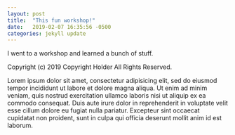 ```yaml
---
layout: post
title:  "This fun workshop!"
date:   2019-02-07 16:35:56 -0500
categories: jekyll update
---
```


I went to a workshop and learned a bunch of stuff.

Copyright (c) 2019 Copyright Holder All Rights Reserved.

Lorem ipsum dolor sit amet, consectetur adipisicing elit, sed do eiusmod tempor incididunt ut labore et dolore magna aliqua. Ut enim ad minim veniam, quis nostrud exercitation ullamco laboris nisi ut aliquip ex ea commodo consequat. Duis aute irure dolor in reprehenderit in voluptate velit esse cillum dolore eu fugiat nulla pariatur. Excepteur sint occaecat cupidatat non proident, sunt in culpa qui officia deserunt mollit anim id est laborum.
